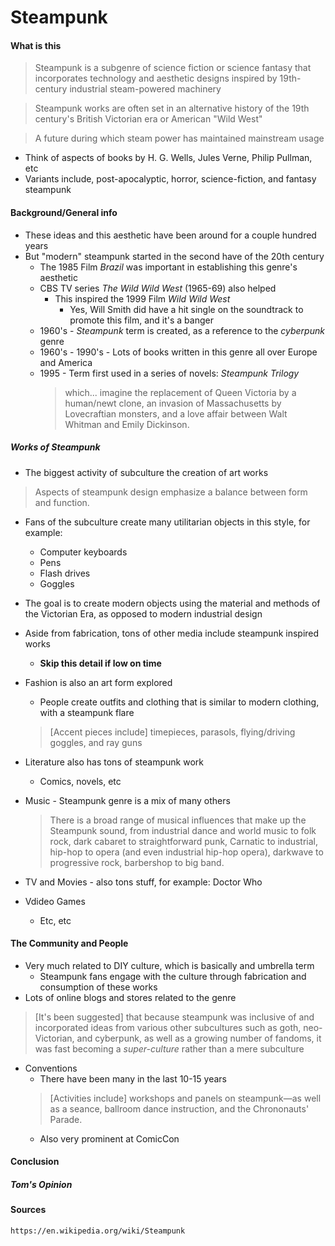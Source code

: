 Steampunk
===
#### What is this
> Steampunk is a subgenre of science fiction or science fantasy that incorporates technology and 
aesthetic designs inspired by 19th-century industrial steam-powered machinery

> Steampunk works are often set in an alternative history of the 19th century's 
British Victorian era or American "Wild West"

> A future during which steam power has maintained mainstream usage

* Think of aspects of books by H. G. Wells, Jules Verne, Philip Pullman, etc
* Variants include, post-apocalyptic, horror, science-fiction, and fantasy steampunk

#### Background/General info
* These ideas and this aesthetic have been around for a couple hundred years
* But "modern" steampunk started in the second have of the 20th century
  * The 1985 Film _Brazil_ was important in establishing this genre's aesthetic
  * CBS TV series _The Wild Wild West_ (1965-69) also helped 
    * This inspired the 1999 Film _Wild Wild West_
      * Yes, Will Smith did have a hit single on the soundtrack to promote this film, and it's a banger
  * 1960's - _Steampunk_ term is created, as a reference to the _cyberpunk_ genre
  * 1960's - 1990's - Lots of books written in this genre all over Europe and America
  * 1995 - Term first used in a series of novels: _Steampunk Trilogy_
    > which... imagine the replacement of Queen Victoria by a human/newt clone, an invasion of Massachusetts by Lovecraftian monsters, and a love affair between Walt Whitman and Emily Dickinson.

##### Works of Steampunk
* The biggest activity of subculture the creation of art works
> Aspects of steampunk design emphasize a balance between form and function.

* Fans of the subculture create many utilitarian objects in this style, for example:
  * Computer keyboards
  * Pens
  * Flash drives
  * Goggles
* The goal is to create modern objects using the material and methods of the Victorian Era, as
  opposed to modern industrial design

* Aside from fabrication, tons of other media include steampunk inspired works
  * **Skip this detail if low on time**
* Fashion is also an art form explored
  * People create outfits and clothing that is similar to modern clothing, with a steampunk flare
  > [Accent pieces include] timepieces, parasols, flying/driving goggles, and ray guns

* Literature also has tons of steampunk work
  * Comics, novels, etc

* Music - Steampunk genre is a mix of many others  
  > There is a broad range of musical influences that make up the Steampunk sound, from industrial dance and world music to folk rock, dark cabaret to straightforward punk, Carnatic to industrial, hip-hop to opera (and even industrial hip-hop opera), 
  darkwave to progressive rock, barbershop to big band.

* TV and Movies - also tons stuff, for example: Doctor Who
* Vdideo Games
  * Etc, etc


#### The Community and People
* Very much related to DIY culture, which is basically and umbrella term
  * Steampunk fans engage with the culture through fabrication and consumption of these works
* Lots of online blogs and stores related to the genre
> [It's been suggested] that because steampunk was inclusive of and incorporated ideas from various other subcultures
> such as goth, neo-Victorian, and cyberpunk, as well as a growing number of fandoms, it was fast becoming a
> _super-culture_ rather than a mere subculture

* Conventions
  * There have been many in the last 10-15 years
  > [Activities include] workshops and panels on steampunk—as well as a seance, ballroom dance instruction, and the Chrononauts' Parade. 
  * Also very prominent at ComicCon

#### Conclusion

##### Tom's Opinion


#### Sources
```
https://en.wikipedia.org/wiki/Steampunk
```
